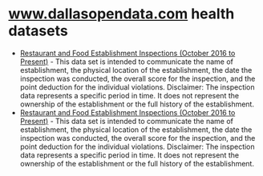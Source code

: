 # www.dallasopendata.com health datasets
* [Restaurant and Food Establishment Inspections (October 2016 to Present)](https://www.dallasopendata.com/d/dri5-wcct) - This data set is intended to communicate the name of establishment, the physical location of the establishment, the date the inspection was conducted, the overall score for the inspection, and the point deduction for the individual violations. Disclaimer: The inspection data represents a specific period in time. It does not represent the ownership of the establishment or the full history of the establishment.
* [Restaurant and Food Establishment Inspections (October 2016 to Present)](https://www.dallasopendata.com/d/dri5-wcct) - This data set is intended to communicate the name of establishment, the physical location of the establishment, the date the inspection was conducted, the overall score for the inspection, and the point deduction for the individual violations. Disclaimer: The inspection data represents a specific period in time. It does not represent the ownership of the establishment or the full history of the establishment.
